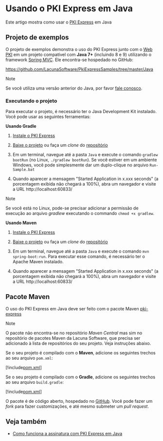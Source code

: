 ﻿# Usando o PKI Express em Java

Este artigo mostra como usar o [PKI Express](../index.md) em Java

## Projeto de exemplos

O projeto de exemplos demonstra o uso do PKI Express junto com o [Web PKI](../../web-pki/index.md)
em um projeto compatível com **Java 7+** (incluindo 8 e 9) utilizando o framework [Spring MVC](http://spring.io/).
Ele encontra-se hospedado no GitHub:

https://github.com/LacunaSoftware/PkiExpressSamples/tree/master/Java

> [!NOTE]
> Se você utiliza uma versão anterior do Java, por favor [fale conosco](https://www.lacunasoftware.com/pt/home/purchase).

### Executando o projeto

Para executar o projeto, é necessário ter o Java Development Kit instalado. Você pode usar as seguintes ferramentas:

**Usando Gradle**

1. [Instale o PKI Express](../setup/index.md)

1. [Baixe o projeto](https://github.com/LacunaSoftware/PkiExpressSamples/archive/master.zip) ou faça um *clone* do [repositório](https://github.com/LacunaSoftware/PkiExpressSamples.git)

1. Em um terminal, navegue até a pasta `Java` e execute o comando `gradlew bootRun` (no Linux, `./gradlew bootRun`). Se você estiver em um ambiente Windows, você pode simplesmente dar um duplo-clique no arquivo `Run-Sample.bat`

1. Quando aparecer a mensagem "Started Application in x.xxx seconds" (a porcentagem exibida não chegará a 100%), abra um navegador e visite a URL http://localhost:60833/

> [!NOTE]
> Se você está no Linux, pode-se precisar adicionar a permissão de execução ao arquivo *gradlew* executando o commando 
`chmod +x gradlew`.

**Usando Maven**

1. [Instale o PKI Express](../setup/index.md)

1. [Baixe o projeto](https://github.com/LacunaSoftware/PkiExpressSamples/archive/master.zip) ou faça um *clone* do [repositório](https://github.com/LacunaSoftware/PkiExpressSamples.git)

1. Em um terminal, navegue até a pasta `Java` e execute o comando `mvn spring-boot:run`. Para executar esse comando, é necessário
ter o Apache Maven instalado.

1. Quando aparecer a mensagem "Started Application in x.xxx seconds" (a porcentagem exibida não chegará a 100%), abra um navegador e visite a URL http://localhost:60833/

## Pacote Maven

O uso do PKI Express em Java deve ser feito com o pacote Maven [pki-express](https://bintray.com/lacunasoftware/maven/pki-express)

> [!NOTE]
> O pacote não encontra-se no repositório *Maven Central* mas sim no repositório de pacotes Maven da Lacuna Software, que precisa
> ser adicionado à lista de repositórios do seu projeto. Veja instruções abaixo.

Se o seu projeto é compilado com o **Maven**, adicione os seguintes trechos ao seu arquivo `pom.xml`:

[!include[pom.xml](../../../../includes/pki-express/java/maven.md)]

Se o seu projeto é compilado com o **Gradle**, adicione os seguintes trechos ao seu arquivo `build.gradle`:

[!include[pom.xml](../../../../includes/pki-express/java/gradle.md)]

O pacote é de código aberto, hospedado no [GitHub](https://github.com/LacunaSoftware/PkiExpressJava). Você pode fazer um *fork* para fazer
customizações, e até mesmo submeter um *pull request*.

## Veja também

* [Como funciona a assinatura com PKI Express em Java](how-it-works.md)
